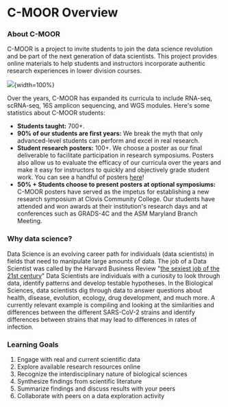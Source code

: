 




<!-- About C-MOOR -->


# C-MOOR Overview

### About C-MOOR

C-MOOR is a project to invite students to join the data science revolution and be part of the next generation of data scientists. This project provides online materials to help students and instructors incorporate authentic research experiences in lower division courses. 

![](about-c-moor_files/figure-docx//1dI8-_iVqbkzNMf11M4dK85E8ZW3OyZECs_YwMKw5fhs_g3636f786a65_0_164.png){width=100%}

Over the years, C-MOOR has expanded its curricula to include RNA-seq, scRNA-seq, 16S amplicon sequencing, and WGS modules. Here's some statistics about C-MOOR students:

- **Students taught:** 700+. 
- **90% of our students are first years:** We break the myth that only advanced-level students can perform and excel in real research. 
- **Student research posters:** 100+. We choose a poster as our final deliverable to facilitate participation in research symposiums. Posters also allow us to evaluate the efficacy of our curricula over the years and make it easy for instructors to quickly and objectively grade student work. You can see a handful of posters [here](https://help.c-moor.org/c/look-at-this/8)!
- **50% + Students choose to present posters at optional symposiums:** C-MOOR posters have served as the impetus for establishing a new research symposium at Clovis Community College. Our students have attended and won awards at their institution's research days and at conferences such as GRADS-4C and the ASM Maryland Branch Meeting.

### Why data science?
Data Science is an evolving career path for individuals (data scientists) in fields that need to manipulate large amounts of data. The job of a Data Scientist was called by the Harvard Business Review "[the sexiest job of the 21st century](https://hbr.org/2012/10/data-scientist-the-sexiest-job-of-the-21st-century)" Data Scientists are individuals with a curiosity to look through data, identify patterns and develop testable hypotheses.  In the Biological Sciences, data scientists dig through data to answer questions about health, disease, evolution, ecology, drug development, and much more. A currently relevant example is compiling and looking at the similarities and differences between the different SARS-CoV-2 strains and identify differences between strains that may lead to differences in rates of infection.


### Learning Goals

1. Engage with real and current scientific data
1. Explore available research resources online
1. Recognize the interdisciplinary nature of biological sciences
1. Synthesize findings from scientific literature
1. Summarize findings and discuss results with your peers
1. Collaborate with peers on a data exploration activity

